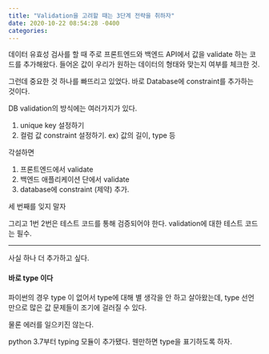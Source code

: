 ```yaml
---
title: "Validation을 고려할 때는 3단계 전략을 취하자"
date: 2020-10-22 08:54:28 -0400
categories: 
---
```

 
데이터 유효성 검사를 할 때 주로 프론트엔드와 백엔드 API에서 값을 validate 하는 코드를 추가해왔다. 들어온 값이  우리가 원하는 데이터의 형태와 맞는지 여부를 체크한 것.  

그런데 중요한 것 하나를 빠뜨리고 있었다. 바로 Database에 constraint를 추가하는 것이다. 

DB validation의 방식에는 여러가지가 있다. 

1. unique key 설정하기 
2. 컬럼 값 constraint 설정하기. ex) 값의 길이, type 등 
 


각설하면 
1. 프론트엔드에서 validate
2. 백엔드 애플리케이션 단에서 validate
3. database에 constraint (제약) 추가. 

세 번째를 잊지 말자 

그리고 1번 2번은 테스트 코드를 통해 검증되어야 한다. validation에 대한 테스트 코드는 필수. 


<hr>

사실 하나 더 추가하고 싶다. 

#### 바로 type 이다 

파이썬의 경우 type 이 없어서 type에 대해 별 생각을 안 하고 살아왔는데, type 선언만으로 많은 값 문제들이 조기에 걸러질 수 있다. 
 
물론 에러를 일으키진 않는다. 

python 3.7부터 typing 모듈이 추가됐다. 웬만하면 type을 표기하도록 하자. 
